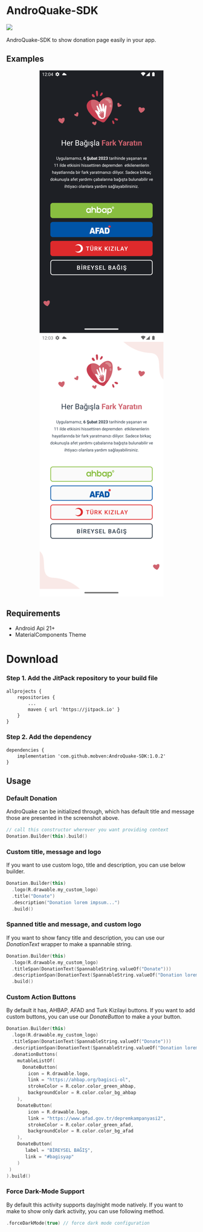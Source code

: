 # AndroQuake-SDK
[![](https://jitpack.io/v/mobven/AndroQuake-SDK.svg)](https://jitpack.io/#mobven/AndroQuake-SDK)

AndroQuake-SDK to show donation page easily in your app.

## Examples
<p align="center">
  <img alt="UI" src="Docs/dark.png" width="328" height="692">
  <img alt="UI" src="Docs/light.png" width="328" height="692">
</p>

## Requirements
* Android Api 21+
* MaterialComponents Theme

# Download

### Step 1. Add the JitPack repository to your build file

```
allprojects {
    repositories {
	    ...
	    maven { url 'https://jitpack.io' }
	}
}

```

### Step 2. Add the dependency

```
dependencies {
    implementation 'com.github.mobven:AndroQuake-SDK:1.0.2'
}
```

## Usage
### Default Donation
AndroQuake can be initialized through, which has default title and message those are presented in the screenshot above.
```kotlin
// call this constructor wherever you want providing context
Donation.Builder(this).build()
```

### Custom title, message and logo
If you want to use custom logo, title and description, you can use below builder.
```kotlin 
Donation.Builder(this)
  .logo(R.drawable.my_custom_logo)
  .title("Donate")
  .description("Donation lorem impsum...")
  .build()
```


### Spanned title and message, and custom logo
If you want to show fancy title and description, you can use our *DonationText* wrapper to make a spannable string.
```kotlin    
Donation.Builder(this)
  .logo(R.drawable.my_custom_logo)
  .titleSpan(DonationText(SpannableString.valueOf("Donate")))
  .descriptionSpan(DonationText(SpannableString.valueOf("Donation lorem impsum...")))
  .build()
```

### Custom Action Buttons
By default it has, AHBAP, AFAD and Turk Kizilayi buttons. If you want to add custom buttons, you can use our *DonateButton* to make a your button.
```kotlin
Donation.Builder(this)
  .logo(R.drawable.my_custom_logo)
  .titleSpan(DonationText(SpannableString.valueOf("Donate")))
  .descriptionSpan(DonationText(SpannableString.valueOf("Donation lorem impsum...")))
  .donationButtons(
    mutableListOf(
      DonateButton(
        icon = R.drawable.logo,
        link = "https://ahbap.org/bagisci-ol",
        strokeColor = R.color.color_green_ahbap,
        backgroundColor = R.color.color_bg_ahbap
    ),
    DonateButton(
        icon = R.drawable.logo,
        link = "https://www.afad.gov.tr/depremkampanyasi2",
        strokeColor = R.color.color_green_afad,
        backgroundColor = R.color.color_bg_afad
    ),
    DonateButton(
       label = "BİREYSEL BAĞIŞ",
       link = "#bagisyap"
    )
 )
).build()
```

### Force Dark-Mode Support

By default this activity supports day/night mode natively. If you want to make to show only dark activity, you can use following method.

```kotlin
.forceDarkMode(true) // force dark mode configuration
```

